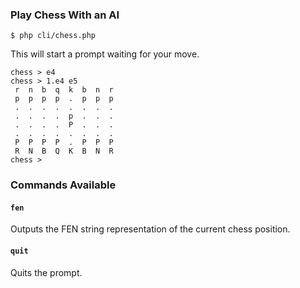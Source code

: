 ### Play Chess With an AI

```text
$ php cli/chess.php
```

This will start a prompt waiting for your move.

```text
chess > e4
chess > 1.e4 e5
 r  n  b  q  k  b  n  r
 p  p  p  p  .  p  p  p
 .  .  .  .  .  .  .  .
 .  .  .  .  p  .  .  .
 .  .  .  .  P  .  .  .
 .  .  .  .  .  .  .  .
 P  P  P  P  .  P  P  P
 R  N  B  Q  K  B  N  R
chess >
```

### Commands Available

#### `fen`

Outputs the FEN string representation of the current chess position.

#### `quit`

Quits the prompt.
